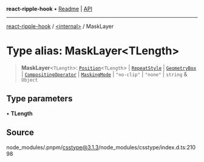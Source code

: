 **react-ripple-hook** • [Readme](../../README.md) \| [API](../../globals.md)

***

[react-ripple-hook](../../README.md) / [\<internal\>](../README.md) / MaskLayer

# Type alias: MaskLayer\<TLength\>

> **MaskLayer**\<`TLength`\>: [`Position`](Position-1.md)\<`TLength`\> \| [`RepeatStyle`](RepeatStyle.md) \| [`GeometryBox`](GeometryBox.md) \| [`CompositingOperator`](CompositingOperator.md) \| [`MaskingMode`](MaskingMode.md) \| `"no-clip"` \| `"none"` \| `string` & `Object`

## Type parameters

• **TLength**

## Source

node\_modules/.pnpm/csstype@3.1.3/node\_modules/csstype/index.d.ts:21098
